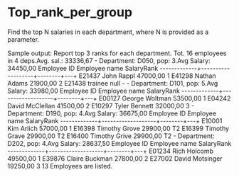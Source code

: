 Top_rank_per_group
==================

Find the top N salaries in each department, where N is provided as a parameter.

Sample output:
     Report top  3 ranks for each department.
    Tot. 16 employees in 4 deps.Avg. sal.: 33336,67
    -
    Department: D050, pop:  3.Avg Salary:  34450,00
        Employee ID         Employee name    SalaryRank
    -------------+-------------------+--------+---+
              E21437             John Rappl 47000,00    1
              E41298          Nathan Adams 21900,00    2
             E21438                 trainee      null    -
    -
    Department: D101, pop:  5.Avg Salary:  33980,00
        Employee ID         Employee name    SalaryRank
    -------------+-------------------+--------+---+
              E00127        George Woltman 53500,00    1
              E04242      David McClellan 41500,00    2
              E10297         Tyler Bennett 32000,00    3
    -
    Department: D190, pop:  4.Avg Salary:  36675,00
        Employee ID         Employee name    SalaryRank
    -------------+-------------------+--------+---+
              E10001             Kim Arlich 57000,00    1
              E16398         Timothy Grove 29900,00  T2
              E16399         Timothy Grave 29900,00  T2
              E16400         Timothy Grive 29900,00  T2
    -
    Department: D202, pop:  4.Avg Salary:  28637,50
        Employee ID         Employee name    SalaryRank
    -------------+-------------------+--------+---+
              E01234          Rich Holcomb 49500,00    1
              E39876        Claire Buckman 27800,00    2
              E27002      David Motsinger 19250,00    3
      13 Employees are listed.

